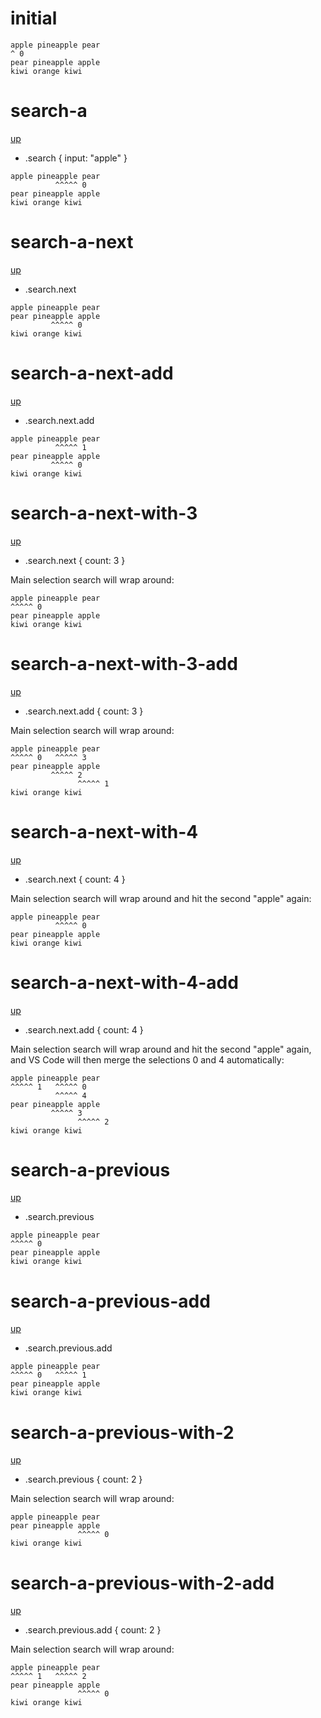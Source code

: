 # initial

```
apple pineapple pear
^ 0
pear pineapple apple
kiwi orange kiwi
```

# search-a
[up](#initial)

- .search { input: "apple" }

```
apple pineapple pear
          ^^^^^ 0
pear pineapple apple
kiwi orange kiwi
```

# search-a-next
[up](#search-a)

- .search.next

```
apple pineapple pear
pear pineapple apple
         ^^^^^ 0
kiwi orange kiwi
```

# search-a-next-add
[up](#search-a)

- .search.next.add

```
apple pineapple pear
          ^^^^^ 1
pear pineapple apple
         ^^^^^ 0
kiwi orange kiwi
```

# search-a-next-with-3
[up](#search-a)

- .search.next { count: 3 }

Main selection search will wrap around:

```
apple pineapple pear
^^^^^ 0
pear pineapple apple
kiwi orange kiwi
```

# search-a-next-with-3-add
[up](#search-a)

- .search.next.add { count: 3 }

Main selection search will wrap around:

```
apple pineapple pear
^^^^^ 0   ^^^^^ 3
pear pineapple apple
         ^^^^^ 2
               ^^^^^ 1
kiwi orange kiwi
```

# search-a-next-with-4
[up](#search-a)

- .search.next { count: 4 }

Main selection search will wrap around and hit the second "apple" again:

```
apple pineapple pear
          ^^^^^ 0
pear pineapple apple
kiwi orange kiwi
```

# search-a-next-with-4-add
[up](#search-a)

- .search.next.add { count: 4 }

Main selection search will wrap around and hit the second "apple" again, and VS
Code will then merge the selections 0 and 4 automatically:

```
apple pineapple pear
^^^^^ 1   ^^^^^ 0
          ^^^^^ 4
pear pineapple apple
         ^^^^^ 3
               ^^^^^ 2
kiwi orange kiwi
```

# search-a-previous
[up](#search-a)

- .search.previous

```
apple pineapple pear
^^^^^ 0
pear pineapple apple
kiwi orange kiwi
```

# search-a-previous-add
[up](#search-a)

- .search.previous.add

```
apple pineapple pear
^^^^^ 0   ^^^^^ 1
pear pineapple apple
kiwi orange kiwi
```

# search-a-previous-with-2
[up](#search-a)

- .search.previous { count: 2 }

Main selection search will wrap around:

```
apple pineapple pear
pear pineapple apple
               ^^^^^ 0
kiwi orange kiwi
```

# search-a-previous-with-2-add
[up](#search-a)

- .search.previous.add { count: 2 }

Main selection search will wrap around:

```
apple pineapple pear
^^^^^ 1   ^^^^^ 2
pear pineapple apple
               ^^^^^ 0
kiwi orange kiwi
```

